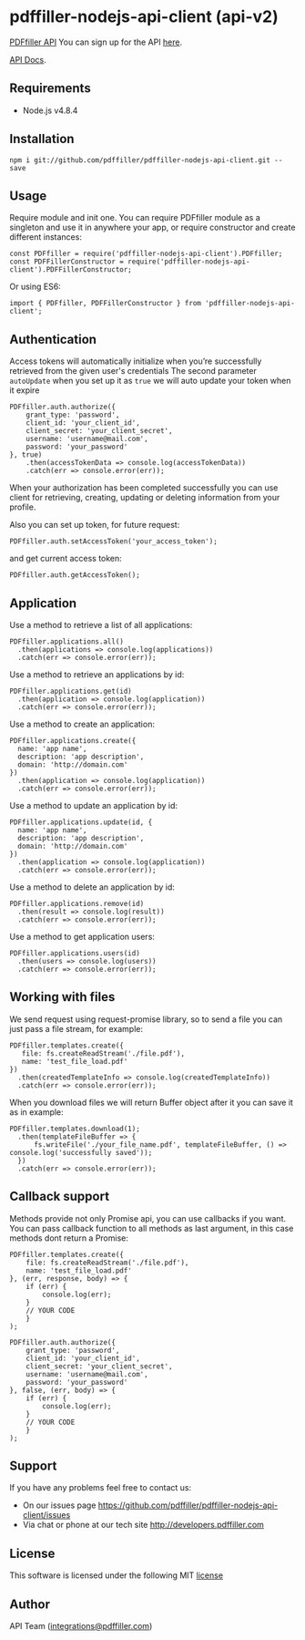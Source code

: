 # pdffiller-nodejs-api-client (api-v2)

[PDFfiller API](https://api.pdffiller.com)
You can sign up for the API [here](https://developers.pdffiller.com/#tab-features).

[API Docs](https://docs.pdffiller.com/).

## Requirements

* Node.js v4.8.4

## Installation

```
npm i git://github.com/pdffiller/pdffiller-nodejs-api-client.git --save
```

## Usage
Require module and init one. You can require PDFfiller module as a singleton and use it in anywhere your app, or require constructor and create different instances:

```
const PDFfiller = require('pdffiller-nodejs-api-client').PDFfiller;
const PDFFillerConstructor = require('pdffiller-nodejs-api-client').PDFFillerConstructor;
```

Or using ES6:
```
import { PDFfiller, PDFFillerConstructor } from 'pdffiller-nodejs-api-client';
```


## Authentication

Access tokens will automatically initialize when you’re successfully retrieved from the given user's credentials
The second parameter `autoUpdate` when you set up it as `true` we will auto update your token when it expire

```
PDFfiller.auth.authorize({
    grant_type: 'password',
    client_id: 'your_client_id',
    client_secret: 'your_client_secret',
    username: 'username@mail.com',
    password: 'your_password'
}, true)
    .then(accessTokenData => console.log(accessTokenData))
    .catch(err => console.error(err));
```

When your authorization has been completed successfully you can use client for retrieving, creating, updating or deleting information from your profile.

Also you can set up token, for future request:

```
PDFfiller.auth.setAccessToken('your_access_token');
```

and get current access token:

```
PDFfiller.auth.getAccessToken();
```

## Application

Use a method to retrieve a list of all applications:
```
PDFfiller.applications.all()
  .then(applications => console.log(applications))
  .catch(err => console.error(err));
```

Use a method to retrieve an applications by id:
```
PDFfiller.applications.get(id)
  .then(application => console.log(application))
  .catch(err => console.error(err));
```

Use a method to create an application:
```
PDFfiller.applications.create({
  name: 'app name',
  description: 'app description',
  domain: 'http://domain.com'
})
  .then(application => console.log(application))
  .catch(err => console.error(err));
```

Use a method to update an application by id:
```
PDFfiller.applications.update(id, {
  name: 'app name',
  description: 'app description',
  domain: 'http://domain.com'
})
  .then(application => console.log(application))
  .catch(err => console.error(err));
```

Use a method to delete an application by id:
```
PDFfiller.applications.remove(id)
  .then(result => console.log(result))
  .catch(err => console.error(err));
```

Use a method to get application users:
```
PDFfiller.applications.users(id)
  .then(users => console.log(users))
  .catch(err => console.error(err));
```

## Working with files
We send request using request-promise library, so to send a file you can just pass a file stream, for example:
 ```
 PDFfiller.templates.create({
    file: fs.createReadStream('./file.pdf'),
    name: 'test_file_load.pdf'
 })
   .then(createdTemplateInfo => console.log(createdTemplateInfo))
   .catch(err => console.error(err));
 ```
 
When you download files we will return Buffer object after it you can save it as in example:
 ```
 PDFfiller.templates.download(1);
   .then(templateFileBuffer => {
       fs.writeFile('./your_file_name.pdf', templateFileBuffer, () => console.log('successfully saved'));
   })
   .catch(err => console.error(err));
 ```
 
## Callback support
Methods provide not only Promise api, you can use callbacks if you want. You can pass callback function to all methods as last argument, in this case methods dont return a Promise:
```
PDFfiller.templates.create({
    file: fs.createReadStream('./file.pdf'),
    name: 'test_file_load.pdf'
}, (err, response, body) => {
    if (err) {
        console.log(err);
    }
    // YOUR CODE
    }
);
 ```
 
```
PDFfiller.auth.authorize({
    grant_type: 'password',
    client_id: 'your_client_id',
    client_secret: 'your_client_secret',
    username: 'username@mail.com',
    password: 'your_password'
}, false, (err, body) => {
    if (err) {
        console.log(err);
    }
    // YOUR CODE
    }
);
 ```

## Support
If you have any problems feel free to contact us:
* On our issues page https://github.com/pdffiller/pdffiller-nodejs-api-client/issues
* Via chat or phone at our tech site http://developers.pdffiller.com

## License
This software is licensed under the following MIT [license](https://github.com/pdffiller/pdffiller-nodejs-api-client/blob/master/README.md)

## Author
API Team (integrations@pdffiller.com)